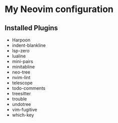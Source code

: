 # My Neovim configuration

## Installed Plugins 
-  Harpoon
-  indent-blankline
-  lsp-zero
-  lualine
-  mini-pairs
-  minitabline
-  neo-tree
-  nvim-lint
-  telescope
-  todo-comments
-  treesitter
-  trouble
-  undotree
-  vim-fugitive
-  which-key
